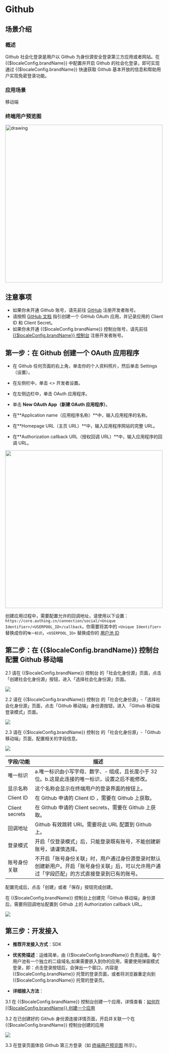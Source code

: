 # Github

<LastUpdated/>

## 场景介绍

### 概述

Github 社会化登录是用户以 Github 为身份源安全登录第三方应用或者网站。在 {{$localeConfig.brandName}} 中配置并开启 Github 的社会化登录，即可实现通过 {{$localeConfig.brandName}} 快速获取 Github 基本开放的信息和帮助用户实现免密登录功能。

### 应用场景

移动端

### 终端用户预览图

<img src="./images/github_1.png" alt="drawing" width="500"/>

## 注意事项

- 如果你未开通 Github 账号，请先前往 [GitHub](https://www.github.com) 注册开发者账号。
- 请按照 [GitHub 文档](https://docs.github.com/cn/developers/apps/building-oauth-apps/creating-an-oauth-app) 指引创建一个 GitHub OAuth 应用，并记录应用的 Client ID 和 Client Secret。
- 如果你未开通 {{$localeConfig.brandName}} 控制台账号，请先前往 [{{$localeConfig.brandName}} 控制台](https://authing.cn/) 注册开发者账号。

## 第一步：在 Github 创建一个 OAuth 应用程序

- 在 Github 任何页面的右上角，单击你的个人资料照片，然后单击 Settings（设置）。

- 在左侧栏中，单击 <> 开发者设置。

- 在左侧边栏中，单击 OAuth 应用程序。

- 单击 **New OAuth App（新建 OAuth 应用程序）**。

- 在**Application name（应用程序名称）**中，输入应用程序的名称。

- 在**Homepage URL（主页 URL）**中，输入应用程序网站的完整 URL。

- 在**Authorization callback URL（授权回调 URL）**中，输入应用程序的回调 URL。

<img src="./images/github_2.png" height="500">

创建应用过程中，需要配置允许的回调地址，请使用以下设置：`https://core.authing.cn/connection/social/<Unique Identifier>/<USERPOOL_ID>/callback`，你需要将其中的 `<Unique Identifier>` 替换成你的`唯一标识`，`<USERPOOL_ID>` 替换成你的 [用户池 ID](/guides/faqs/get-userpool-id-and-secret.md)


## 第二步：在 {{$localeConfig.brandName}} 控制台配置 Github 移动端

2.1 请在 {{$localeConfig.brandName}}  控制台 的「社会化身份源」页面，点击「创建社会化身份源」按钮，进入「选择社会化身份源」页面。

<img src="./images/github_3.png" >

2.2 请在  {{$localeConfig.brandName}}  控制台 的「社会化身份源」-「选择社会化身份源」页面，点击「Github 移动端」身份源按钮，进入 「Github 移动端登录模式」页面。

<img src="./images/github_4.png" >

2.3 请在  {{$localeConfig.brandName}}  控制台 的「社会化身份源」-「Github 移动端」页面，配置相关的字段信息。

<img src="./images/github_5.png" >


| 字段/功能    | 描述                                                         |
| ------------ | ------------------------------------------------------------ |
| 唯一标识     | a.唯一标识由小写字母、数字、- 组成，且长度小于 32 位。b.这是此连接的唯一标识，设置之后不能修改。 |
| 显示名称     | 这个名称会显示在终端用户的登录界面的按钮上。                 |
| Client ID      | 在 Github 申请的 Client ID ，需要在  Github 上获取。 |
| Client secrets     |  在 Github 申请的 Client secrets，需要在 Github 上获取。  |
| 回调地址     | Github 有效跳转 URI。需要将此 URL 配置到  Github 上。 |
| 登录模式     | 开启「仅登录模式」后，只能登录既有账号，不能创建新账号，请谨慎选择。 |
| 账号身份关联 | 不开启「账号身份关联」时，用户通过身份源登录时默认创建新用户。开启「账号身份关联」后，可以允许用户通过「字段匹配」的方式直接登录到已有的账号。 |

配置完成后，点击「创建」或者「保存」按钮完成创建。

在 {{$localeConfig.brandName}} 控制台上创建完「Github 移动端」身份源后，需要将回调地址配置到 Github 上的 Authorization callback URL。

<img src="./images/github_6.png" >

## 第三步：开发接入

- **推荐开发接入方式**：SDK

- **优劣势描述**：运维简单，由 {{$localeConfig.brandName}} 负责运维。每个用户池有一个独立的二级域名;如果需要嵌入到你的应用，需要使用弹窗模式登录，即：点击登录按钮后，会弹出一个窗口，内容是 {{$localeConfig.brandName}} 托管的登录页面，或者将浏览器重定向到 {{$localeConfig.brandName}} 托管的登录页。

- **详细接入方法**：

3.1 在 {{$localeConfig.brandName}} 控制台创建一个应用，详情查看：[如何在 {{$localeConfig.brandName}} 创建一个应用](/guides/app-new/create-app/create-app.md)

3.2 在已创建好的 Github 身份源连接详情页面，开启并关联一个在 {{$localeConfig.brandName}} 控制台创建的应用

<img src="./images/github_7.png" >

3.3 在登录页面体验 Github 第三方登录（如 [终端用户预览图](#终端用户预览图) 所示）。
